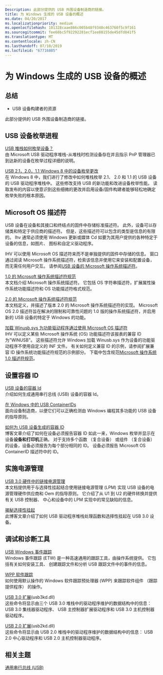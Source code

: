 ```yaml
---
Description: 此部分提供的 USB 外围设备制造商的链接。
title: 为 Windows 生成的 USB 设备的概述
ms.date: 04/20/2017
ms.localizationpriority: medium
ms.openlocfilehash: 101328caae866c005b48f9340c463760f5c9f161
ms.sourcegitcommit: fee68bc5f92292281ecf1ee88155de45dfd841f5
ms.translationtype: MT
ms.contentlocale: zh-CN
ms.lasthandoff: 07/10/2019
ms.locfileid: "67716805"
---
```

# <a name="overview-of-building-usb-devices-for-windows"></a>为 Windows 生成的 USB 设备的概述

## <a name="summary"></a>总结

* USB 设备构建者的资源

此部分提供的 USB 外围设备制造商的链接。

## <a name="usb-device-enumeration-process"></a>USB 设备枚举进程

[USB 堆栈如何枚举设备？](https://go.microsoft.com/fwlink/p/?linkid=617517)  
由 Microsoft USB 驱动程序堆栈-从堆栈时检测设备存在并且指示 PnP 管理器已到达新的设备在枚举过程详细的说明。

[USB 2.1，2.0，1.1 Windows 8 中的设备枚举更改](https://go.microsoft.com/fwlink/p/?linkid=617518)  
在 Windows 8 中，我们进行了修改中如何堆栈枚举 2.1、 2.0 和 1.1 的 USB 设备的 USB 驱动程序堆栈中。 这些修改支持 USB 的新功能和改进设备枚举性能。 读取发布的内容以使意识到这些细微的更改并启用设备/固件构建者能够轻松地确定枚举失败的根本原因。

## <a name="microsoft-os-descriptors"></a>Microsoft OS 描述符

USB 设备在设备和其接口和终结点的固件中存储标准描述符。 此外，设备可以存储类和特定于供应商的描述符。 但是，这些描述符可以包含的类型是信息的有限的。 Ihv 通常必须使用 Windows 更新或媒体 Cd 如要为其用户提供的各种特定于设备的信息，如图片、 图标和自定义驱动程序。

IHV 可以使用 Microsoft OS 描述符来而不是单独提供的固件中存储的信息。 窗口通过阅读 Microsoft 操作系统描述符，检索该信息并使用它来安装和配置设备，而无需任何用户交互。 请参阅[USB 设备的 Microsoft 操作系统描述符](microsoft-defined-usb-descriptors.md)。

[1.0 的 Microsoft 操作系统描述符规范](https://go.microsoft.com/fwlink/p/?linkid=617519)  
本文档介绍 Microsoft 操作系统描述符。 它包括 OS 字符串描述符，扩展属性操作系统功能描述符和 OS 功能描述符格式规范。

[2.0 的 Microsoft 操作系统描述符规范](https://docs.microsoft.com/windows-hardware/drivers/usbcon/microsoft-os-2-0-descriptors-specification)  
本文档定义，并描述了版本 2.0 的 Microsoft 操作系统描述符的实现。 Microsoft OS 2.0 描述符旨在解决的限制和可靠性问题的 1.0 版的操作系统描述符，并启用新的 USB 设备的特定于 Windows 的功能。

[加载 Winusb.sys 为功能驱动程序通过使用 Microsoft OS 描述符](automatic-installation-of-winusb.md)  
IHV 可以定义某些 Microsoft 操作系统 (OS) 功能描述符该报表的兼容 ID 为"WINUSB"。 这些描述符允许 Windows 加载 Winusb.sys 作为设备的功能驱动程序不使用自定义的 INF 文件。 有关如何定义兼容 ID 的示例，请参阅扩展兼容 ID 操作系统功能描述符规范的示例部分。 下载中包含规范[Microsoft 操作系统 1.0 描述符规范](https://go.microsoft.com/fwlink/p/?linkid=617519)。

## <a name="setting-a-container-id"></a>设置容器 ID

[USB 设备的容器 Id](https://docs.microsoft.com/windows-hardware/drivers/install/container-ids-for-usb-devices)  
介绍如何生成通用串行总线 (USB) 设备的容器 Id。

[在 Windows 中的 USB ContainerIDs](usb-containerids-in-windows.md)  
面向设备制造商，以便它们可以正确检测由 Windows 编程其多功能的 USB 设备的指导原则。

[如何为 USB 设备生成的容器 ID](https://go.microsoft.com/fwlink/p/?linkid=617520)  
博客文章介绍了如何在设备必须报告容器 ID 如此一来，Windows 枚举并显示在设备**设备和打印机**正确。 对于支持多个函数 （复合设备） 或组件 （复合设备） 的设备，设备必须报告为每个部分相同的 ID。 设备必须报告 Microsoft OS ContainerID 描述符中的 ID。

## <a name="implementing-power-management"></a>实施电源管理

[USB 3.0 硬件中的链接电源管理](link-power-management-in-usb-3-0-hardware.md)  
本文档提供用于与选择性挂起结合使用链接电源管理 (LPM) 实现 USB 设备的电源管理硬件供应商和 Oem 的指导原则。 它介绍了从 U1 到 U2 的硬件转换并提供有关 USB 控制器、 中心和设备中的 LPM 实现中的常见缺陷的信息。

[揭秘选择性挂起](link-power-management-in-usb-3-0-hardware.md)  
此博客文章介绍了如何 USB 驱动程序堆栈处理函数和选择性挂起在 USB 3.0 设备。

## <a name="debugging-and-diagnostic-tools"></a>调试和诊断工具

[USB Windows 事件跟踪](usb-event-tracing-for-windows.md)  
Windows 事件跟踪 (ETW) 是一种高速通用的跟踪工具，由操作系统提供。 它包括有关如何安装工具、 创建跟踪文件和分析 USB 跟踪文件中的事件的信息。

[WPP 软件跟踪](https://docs.microsoft.com/windows-hardware/drivers/devtest/wpp-software-tracing)  
如何使用默认操作的 Windows 软件跟踪预处理器 (WPP) 来跟踪软件组件 （跟踪提供程序） 的操作。

[USB 3.0 扩展](https://docs.microsoft.com/windows-hardware/drivers/debugger/usb-3-extensions)(usb3kd.dll)  
这些命令将显示由三个 USB 3.0 堆栈中的驱动程序维护的数据结构中的信息： USB 3.0 集线器驱动程序、 USB 主控制器扩展驱动程序和 USB 3.0 主机控制器驱动程序。

[USB 2.0 扩展](https://docs.microsoft.com/windows-hardware/drivers/debugger/usb-2-0-extensions)(usb2kd.dll)  
这些命令将显示由 USB 2.0 堆栈中的驱动程序维护的数据结构中的信息： USB 2.0 中心驱动程序和 USB 2.0 主机控制器驱动程序。

## <a name="related-topics"></a>相关主题

[通用串行总线 (USB)](https://docs.microsoft.com/windows-hardware/drivers/)  
